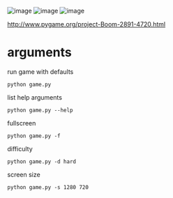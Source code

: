 ![image](https://user-images.githubusercontent.com/25755345/51259008-f7475b80-19b3-11e9-9ef4-18b71080db74.png)
![image](https://user-images.githubusercontent.com/25755345/51220315-6e8dd880-193d-11e9-87f9-6524dbcb1d18.png)
![image](https://user-images.githubusercontent.com/25755345/51220320-73528c80-193d-11e9-8fa5-9c49a3757a9b.png)



http://www.pygame.org/project-Boom-2891-4720.html

# arguments
run game with defaults

    python game.py
list help arguments

    python game.py --help
fullscreen

    python game.py -f
difficulty

    python game.py -d hard
screen size

    python game.py -s 1280 720
    

